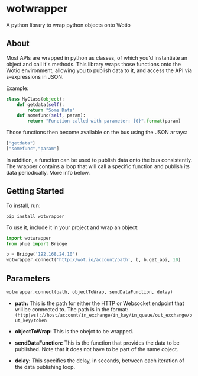 wotwrapper
========

A python library to wrap python objects onto Wotio

About
-----

Most APIs are wrapped in python as classes, of which you'd instantiate an object and call it's methods. This library wraps those functions onto the Wotio environment, allowing you to publish data to it, and access the API via s-expressions in JSON.

Example:

```python
class MyClass(object):
	def getdata(self):
		return "Some Data"
	def somefunc(self, param):
		return "Function called with parameter: {0}".format(param)
```

Those functions then become available on the bus using the JSON arrays:

```javascript
["getdata"]
["somefunc","param"]
```

In addition, a function can be used to publish data onto the bus consistently. The wrapper contains a loop that will call a specific function and publish its data periodically. More info below.

Getting Started
---------------

To install, run:

```shell
pip install wotwrapper
```

To use it, include it in your project and wrap an object:

```python
import wotwrapper
from phue import Bridge

b = Bridge('192.168.24.10')
wotwrapper.connect('http://wot.io/account/path', b, b.get_api, 10)

```

Parameters
----------

```python
wotwrapper.connect(path, objectToWrap, sendDataFunction, delay)
```

- **path:** This is the path for either the HTTP or Websocket endpoint that will be connected to. The path is in the format: `(http|ws)://host/account/in_exchange/in_key/in_queue/out_exchange/out_key/token`

- **objectToWrap:** This is the obejct to be wrapped.

- **sendDataFunction:** This is the function that provides the data to be published. Note that it does not have to be part of the same object.

- **delay:** This specifies the delay, in seconds, between each iteration of the data publishing loop.
